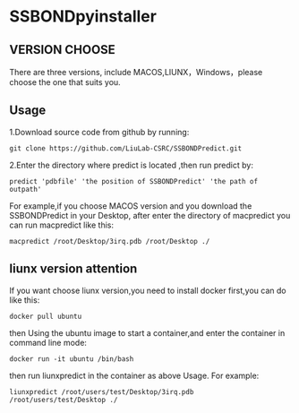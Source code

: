 # SSBONDpyinstaller
## VERSION CHOOSE
There are three versions, include MACOS,LIUNX，Windows，please choose the one that suits you.
## Usage  
1.Download source code from github by running:
```
git clone https://github.com/LiuLab-CSRC/SSBONDPredict.git
```
2.Enter the directory where predict is located ,then run predict by:

```
predict 'pdbfile' 'the position of SSBONDPredict' 'the path of outpath'
```

For example,if you choose MACOS version and you download the SSBONDPredict in your Desktop, after enter the directory of macpredict you can run macpredict like this:
```
macpredict /root/Desktop/3irq.pdb /root/Desktop ./
```

## liunx version attention 
If you want choose liunx version,you need to install docker first,you can do like this:
```
docker pull ubuntu
```
then Using the ubuntu image to start a container,and enter the container in command line mode:  
```
docker run -it ubuntu /bin/bash  
```
then run liunxpredict in the container as above Usage.
For example:
```
liunxpredict /root/users/test/Desktop/3irq.pdb  /root/users/test/Desktop ./
```
